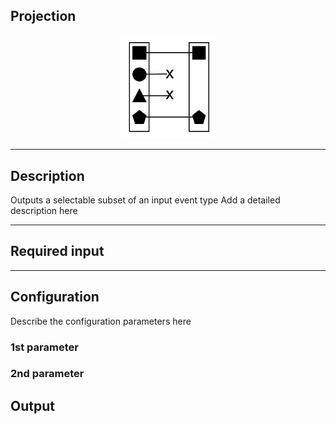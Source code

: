## Projection

<p align="center"> 
    <img src="icon.png" width="150px;" class="pe-image-documentation"/>
</p>

***

## Description

Outputs a selectable subset of an input event type
Add a detailed description here

***

## Required input


***

## Configuration

Describe the configuration parameters here

### 1st parameter


### 2nd parameter

## Output